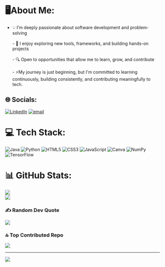 
# 🖥️About Me:
- 💡 I’m deeply passionate about software development and problem-solving  </br><br>- 🧰 I enjoy exploring new tools, frameworks, and building hands-on projects </br>   <br>- 🔍 Open to opportunities that allow me to learn, grow, and contribute  </br><br>- ⚡My journey is just beginning, but I'm committed to learning continuously, building consistently, and contributing meaningfully to tech.


## 🌐 Socials:
[![LinkedIn](https://img.shields.io/badge/LinkedIn-%230077B5.svg?logo=linkedin&logoColor=white)](https://linkedin.com/in/https://www.linkedin.com/in/nandini-rao-aa1762268/) [![email](https://img.shields.io/badge/Email-D14836?logo=gmail&logoColor=white)](mailto:raonandini135@gmail.com) 

# 💻 Tech Stack:
![Java](https://img.shields.io/badge/java-%23ED8B00.svg?style=for-the-badge&logo=openjdk&logoColor=white) ![Python](https://img.shields.io/badge/python-3670A0?style=for-the-badge&logo=python&logoColor=ffdd54) ![HTML5](https://img.shields.io/badge/html5-%23E34F26.svg?style=for-the-badge&logo=html5&logoColor=white) ![CSS3](https://img.shields.io/badge/css3-%231572B6.svg?style=for-the-badge&logo=css3&logoColor=white) ![JavaScript](https://img.shields.io/badge/javascript-%23323330.svg?style=for-the-badge&logo=javascript&logoColor=%23F7DF1E) ![Canva](https://img.shields.io/badge/Canva-%2300C4CC.svg?style=for-the-badge&logo=Canva&logoColor=white) ![NumPy](https://img.shields.io/badge/numpy-%23013243.svg?style=for-the-badge&logo=numpy&logoColor=white) ![TensorFlow](https://img.shields.io/badge/TensorFlow-%23FF6F00.svg?style=for-the-badge&logo=TensorFlow&logoColor=white)
# 📊 GitHub Stats:
![](https://nirzak-streak-stats.vercel.app/?user=nandinirao135&theme=dark&hide_border=false)<br/>
![](https://github-readme-stats.vercel.app/api/top-langs/?username=nandinirao135&theme=dark&hide_border=false&include_all_commits=true&count_private=true&layout=compact)

### ✍️ Random Dev Quote
![](https://quotes-github-readme.vercel.app/api?type=horizontal&theme=radical)

### 🔝 Top Contributed Repo
![](https://github-contributor-stats.vercel.app/api?username=nandinirao135&limit=5&theme=dark&combine_all_yearly_contributions=true)

---
[![](https://visitcount.itsvg.in/api?id=nandinirao135&icon=0&color=0)](https://visitcount.itsvg.in)

<!-- Proudly created with GPRM ( https://gprm.itsvg.in ) -->
